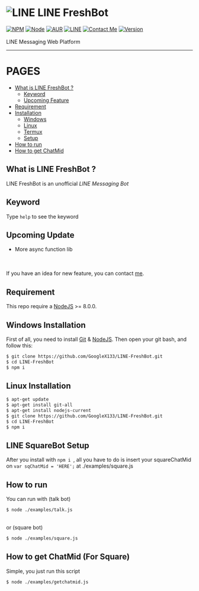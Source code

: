# ![LINE](https://github.com/GoogleX133/LINE-WebChat/blob/master/public/images/small.png) LINE FreshBot
[![NPM](https://img.shields.io/badge/npm-%3E=%205.5.0-blue.svg)](https://nodejs.org/) [![Node](https://img.shields.io/badge/node-%3E=%208.0.0-brightgreen.svg)](https://nodejs.org/) [![AUR](https://img.shields.io/aur/license/yaourt.svg)](https://github.com/GoogleX133/LINE-FreshBot/blob/master/LICENSE) [![LINE](https://img.shields.io/badge/line-%207.18-brightgreen.svg)](http://line.me/) [![Contact Me](https://img.shields.io/badge/chat-on%20line-1bacbc.svg)](http://line.me/ti/p/MB6mnZWbu_) [![Version](https://img.shields.io/badge/beta-1.0-brightgreen.svg)](https://github.com/GoogleX133/LINE-FreshBot)<br><br>
LINE Messaging Web Platform

----

PAGES
=====

- [What is LINE FreshBot ?](#what-is-line-freshbot-)
    - [Keyword](#keyword)
    - [Upcoming Feature](#upcoming-update)
- [Requirement](#requirement)
- [Installation](#)
    - [Windows](#windows-installation)
    - [Linux](#linux-installation)
    - [Termux](#linux-installation)
    - [Setup](#line-squarebot-setup)
- [How to run](#how-to-run)
- [How to get ChatMid](#how-to-get-chatmid-for-square)


## What is LINE FreshBot ?

LINE FreshBot is an unofficial *LINE Messaging Bot*

## Keyword

Type `help` to see the keyword

## Upcoming Update

- More async function lib

<br><br>
If you have an idea for new feature, you can contact [me](http://line.me/ti/p/MB6mnZWbu_).

## Requirement

This repo require a [NodeJS](https://nodejs.org/) >= 8.0.0.

## Windows Installation

First of all, you need to install [Git](https://git-scm.com/download/win) & [NodeJS](https://nodejs.org/). Then open your git bash, and follow this:<br>
```sh
$ git clone https://github.com/GoogleX133/LINE-FreshBot.git
$ cd LINE-FreshBot
$ npm i
```

## Linux Installation

```sh
$ apt-get update
$ apt-get install git-all
$ apt-get install nodejs-current
$ git clone https://github.com/GoogleX133/LINE-FreshBot.git
$ cd LINE-FreshBot
$ npm i
```

## LINE SquareBot Setup

After you install with `npm i `, all you have to do is insert your squareChatMid on `var sqChatMid = 'HERE';` at ./examples/square.js

## How to run

You can run with (talk bot)<br>
```sh
$ node ./examples/talk.js
```
<br>or (square bot)<br>
```sh
$ node ./examples/square.js
```

## How to get ChatMid (For Square)

Simple, you just run this script<br>
```sh
$ node ./examples/getchatmid.js
```
